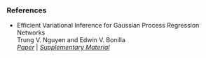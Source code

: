 ### References


- Efficient Variational Inference for Gaussian Process Regression Networks  
  Trung V. Nguyen and Edwin V. Bonilla  
  [*Paper*](http://proceedings.mlr.press/v31/nguyen13b.pdf) | 
  [*Supplementary Material*](http://proceedings.mlr.press/v31/nguyen13b-supp.pdf)
